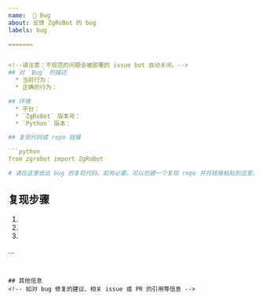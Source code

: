 ```yaml
---
name:  🐞 Bug
about: 反馈 ZgRoBot 的 bug
labels: bug

=======


<!--请注意：不规范的问题会被部署的 issue bot 自动关闭。-->
## 对 `Bug` 的描述
  * 当前行为：
  * 正确的行为：

## 环境
  * 平台：
  * `ZgRoBot` 版本号：
  * `Python` 版本：

## 复现代码或 repo 链接

```python
from zgrobot import ZgRoBot

# 请在这里给出 bug 的复现代码。如有必要，可以创建一个复现 repo 并将链接粘贴到这里。
```

## 复现步骤
1. 
2. 
3.
...
```


## 其他信息
<!-- 如对 bug 修复的建议、相关 issue 或 PR 的引用等信息 -->
